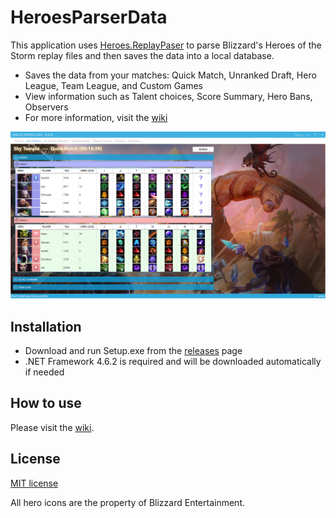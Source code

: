 # HeroesParserData
This application uses [Heroes.ReplayPaser](https://github.com/koliva8245/Heroes.ReplayParser) to parse Blizzard's Heroes of the Storm replay files and then saves the data into a local database.  
- Saves the data from your matches: Quick Match, Unranked Draft, Hero League, Team League, and Custom Games
- View information such as Talent choices, Score Summary, Hero Bans, Observers
- For more information, visit the [wiki](https://github.com/koliva8245/HeroesParserData/wiki)

![HeroesParserData](/HeroesParserData/Resources/Images/HeroesParserData_0_13_0.png)

## Installation
- Download and run Setup.exe from the [releases](https://github.com/koliva8245/HeroesParserData/releases) page
- .NET Framework 4.6.2 is required and will be downloaded automatically if needed

## How to use
Please visit the [wiki](https://github.com/koliva8245/HeroesParserData/wiki).

## License
[MIT license](/LICENSE.txt)

All hero icons are the property of Blizzard Entertainment.
